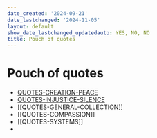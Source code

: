 ```yaml
---
date_created: '2024-09-21'
date_lastchanged: '2024-11-05'
layout: default
show_date_lastchanged_updatedauto: YES, NO, NO
title: Pouch of quotes
---
```

# Pouch of quotes

- [QUOTES-CREATION-PEACE](QUOTES-CREATION-PEACE.md)
- [QUOTES-INJUSTICE-SILENCE](QUOTES-INJUSTICE-SILENCE.md)
- [[QUOTES-GENERAL-COLLECTION]]
- [[QUOTES-COMPASSION]]
- [[QUOTES-SYSTEMS]]
- 



